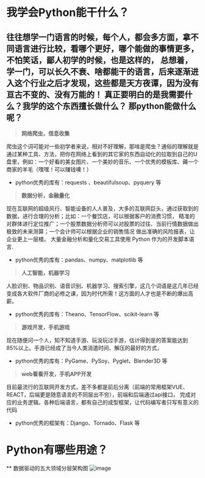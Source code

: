 # 我学会Python能干什么？
往往想学一门语言的时候，每个人，都会多方面，拿不同语言进行比较，看哪个更好，哪个能做的事情更多，不怕笑话，鄙人初学的时候，也是这样的，
总想着，学一门，可以长久不衰、啥都能干的语言，后来逐渐进入这个行业之后才发现，这些都是天方夜谭，因为没有亘古不变的、没有万能的！
真正要明白的是我需要什么？我学的这个东西擅长做什么？ 那python能做什么呢？
----
> **网络爬虫，信息收集**
>
爬虫这个词可能对一些初学者来说，相对不好理解，那啥是爬虫？通俗的理解就是通过某种工具、方法，把你在网络上看到的其它家的东西自动化的拉取到自己的U盘里，例如：一个好看的美女图片、一个美妙的音乐、一个优秀的模板库、薅一个商家的羊毛（嘿嘿！可以赚钱噢！）
- python优秀的库有：requests 、beautifulsoup、pyquery 等

> **数据分析，金融量化**
>
现在互联网的超级风行、智能设备的人人普及，大多的互联网巨头，通过获取到的数据，进行合理的分析；比如：一个餐饮店，可以根据客户的消费习惯，
精准的对群体进行定位推广；一个股票数据分析师可以对股票的过往、当前行情数据做出极致的未来测算；一个会计师可以根据企业的销售情况
做出准确的风险报表，让企业更上一层楼。
大量金融分析和量化交易工具使用 Python 作为的开发脚本语言.
- python优秀的库有：pandas、numpy、matplotlib 等

> **人工智能，机器学习**
>
人脸识别、物品识别、语音识别、机器学习、搜索引擎，这几个词语是这几年已经变成各大软件厂商的必修之课，因为时代所需！这方面的人才也是不断的爆出高薪。
- python优秀的库有：Theano、TensorFlow、scikit-learn 等

> **游戏开发，手机游戏**
>
现在随便问一个人，知不知道手游、玩没玩过手游，估计得到是的答案能达到85%以上。手游已经成了当今人类消遣时间、解压的最好的方式，
- python优秀的库有：PyGame、PySoy、Pyglet、Blender3D 等

> **web看看开发，手机APP开发**
>
目前最流行的互联网开发方式，差不多都是前后分离（前端的常用框架VUE、REACT，后端更是随意语言的不同层出不穷），前端和后端通过api接口，
完成对应的业务逻辑。各种后端语言，都有自己的成型框架，让代码编写者只写有意义的代码
- python优秀的框架有：Django、Tornado、Flask 等

# Python有哪些用途？
** 数据驱动的五大领域分层架构图
![image](https://user-images.githubusercontent.com/103555341/163555525-3f30dfcb-cc8f-4479-b669-94bad33c1175.png)






